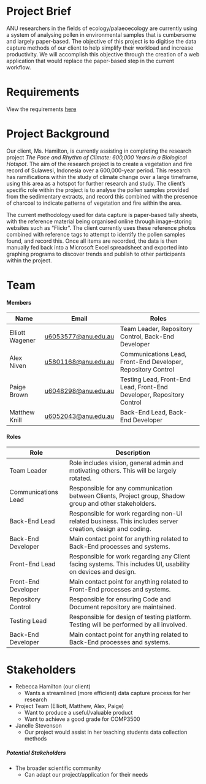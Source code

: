 # Project Brief

ANU researchers in the fields of ecology/palaeoecology are currently using a system of analysing pollen in environmental samples that is cumbersome and largely paper-based. The objective of this project is to digitise the data capture methods of our client to help simplify their workload and increase productivity. We will accomplish this objective through the creation of a web application that would replace the paper-based step in the current workflow.

# Requirements

View the requirements [here](https://drive.google.com/open?id=1D5DRx0kPDescI-hsA6fj4p-DHRZn2aLwt_poO40C0Y8)

# Project Background

Our client, Ms. Hamilton, is currently assisting in completing the research project *The Pace and Rhythm
of Climate: 600,000 Years in a Biological Hotspot*. The aim of the research project is to
create a vegetation and fire record of Sulawesi, Indonesia over a 600,000-year period. This
research has ramifications within the study of climate change over a large timeframe, using
this area as a hotspot for further research and study. The client’s specific role within the
project is to analyse the pollen samples provided from the sedimentary extracts, and record
this combined with the presence of charcoal to indicate patterns of vegetation and fire
within the area.

The current methodology used for data capture is paper-based tally sheets, with the
reference material being organised online through image-storing websites such as “Flickr”.
The client currently uses these reference photos combined with reference tags to attempt
to identify the pollen samples found, and record this. Once all items are recorded, the data
is then manually fed back into a Microsoft Excel spreadsheet and exported into graphing
programs to discover trends and publish to other participants within the project.


# Team

#### Members

| **Name** | **Email** | **Roles** |
| --- | --- | -- |
| Elliott Wagener | u6053577@anu.edu.au | Team Leader, Repository Control, Back-End Developer |
| Alex Niven | u5801168@anu.edu.au | Communications Lead, Front-End Developer, Repository Control |
| Paige Brown | u6048298@anu.edu.au | Testing Lead, Front-End Lead, Front-End Developer, Repository Control |
| Matthew Knill | u6052043@anu.edu.au | Back-End Lead, Back-End Developer |

#### Roles

| **Role** | **Description** |
| --- | --- |
| Team Leader | Role includes vision, general admin and motivating others. This will be largely rotated. |
| Communications Lead | Responsible for any communication between Clients, Project group, Shadow group and other stakeholders. |
| Back-End Lead | Responsible for work regarding non-UI related business. This includes server creation, design and coding. |
| Back-End Developer | Main contact point for anything related to Back-End processes and systems. |
| Front-End Lead | Responsible for work regarding any Client facing systems. This includes UI, usability on devices and design. |
| Front-End Developer | Main contact point for anything related to Front-End processes and systems. |
| Repository Control | Responsible for ensuring Code and Document repository are maintained. |
| Testing Lead | Responsible for design of testing platform. Testing will be performed by all involved. |
| Back-End Developer | Main contact point for anything related to Back-End processes and systems. |



# Stakeholders

* Rebecca Hamilton (our client)
    * Wants a streamlined (more efficient) data capture process for her research
* Project Team (Elliott, Matthew, Alex, Paige)
    * Want to produce a useful/valuable product
    * Want to achieve a good grade for COMP3500
* Janelle Stevenson
    * Our project would assist in her teaching students data collection methods

##### Potential Stakeholders

* The broader scientific community
    * Can adapt our project/application for their needs

